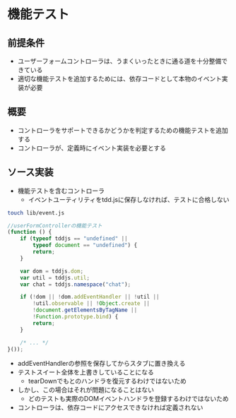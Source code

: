 # 機能テスト

## 前提条件

* ユーザーフォームコントローラは、うまくいったときに通る道を十分整備できている
* 適切な機能テストを追加するためには、依存コードとして本物のイベント実装が必要

## 概要

* コントローラをサポートできるかどうかを判定するための機能テストを追加する
* コントローラが、定義時にイベント実装を必要とする

## ソース実装

* 機能テストを含むコントローラ
    * イベントユーティリティをtdd.jsに保存しなければ、テストに合格しない

```bash
touch lib/event.js
```

```javascript
//userFormControllerの機能テスト
(function () {
    if (typeof tddjs == "undefined" ||
        typeof document == "undefined") {
        return;
    }

    var dom = tddjs.dom;
    var util = tddjs.util;
    var chat = tddjs.namespace("chat");

    if (!dom || !dom.addEventHandler || !util ||
        !util.observable || !Object.create ||
        !document.getElementsByTagName ||
        !Function.prototype.bind) {
        return;
    }

    /* ... */
}());
```

* addEventHandlerの参照を保存してからスタブに置き換える
* テストスイート全体を上書きしていることになる
    * tearDownでもとのハンドラを復元するわけではないため
* しかし、この場合はそれが問題になることはない
    * どのテストも実際のDOMイベントハンドラを登録するわけではないため
* コントローラは、依存コードにアクセスできなければ定義されない